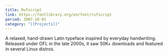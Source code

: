 ```yaml
---
title: Rufscript
link: https://fontlibrary.org/en/font/rufscript
period: 2007-10-01
category: "[[Projects]]"
---
```


A relaxed, hand-drawn Latin typeface inspired by everyday handwriting. Released under OFL in the late 2000s, it saw 50K+ downloads and featured in several Linux distros. 